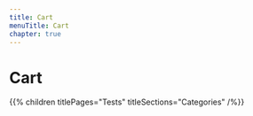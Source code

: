 ```yaml
---
title: Cart
menuTitle: Cart
chapter: true
---
```


# Cart

{{% children titlePages="Tests" titleSections="Categories" /%}}
